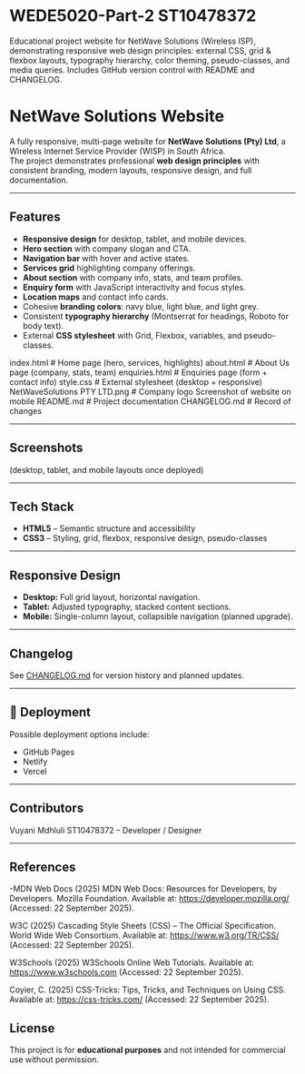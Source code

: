 # WEDE5020-Part-2 ST10478372
Educational project website for NetWave Solutions (Wireless ISP), demonstrating responsive web design principles: external CSS, grid &amp; flexbox layouts, typography hierarchy, color theming, pseudo-classes, and media queries. Includes GitHub version control with README and CHANGELOG.
# NetWave Solutions Website 

A fully responsive, multi-page website for **NetWave Solutions (Pty) Ltd**, a Wireless Internet Service Provider (WISP) in South Africa.  
The project demonstrates professional **web design principles** with consistent branding, modern layouts, responsive design, and full documentation.  

---

## Features
- **Responsive design** for desktop, tablet, and mobile devices.  
- **Hero section** with company slogan and CTA.  
- **Navigation bar** with hover and active states.  
- **Services grid** highlighting company offerings.  
- **About section** with company info, stats, and team profiles.  
- **Enquiry form** with JavaScript interactivity and focus styles.  
- **Location maps** and contact info cards.  
- Cohesive **branding colors**: navy blue, light blue, and light grey.  
- Consistent **typography hierarchy** (Montserrat for headings, Roboto for body text).  
- External **CSS stylesheet** with Grid, Flexbox, variables, and pseudo-classes.

index.html # Home page (hero, services, highlights)
about.html # About Us page (company, stats, team)
enquiries.html # Enquiries page (form + contact info)
style.css # External stylesheet (desktop + responsive)
NetWaveSolutions PTY LTD.png # Company logo
Screenshot of website on mobile 
README.md # Project documentation
CHANGELOG.md # Record of changes


---

## Screenshots
(desktop, tablet, and mobile layouts once deployed)

---

## Tech Stack
- **HTML5** – Semantic structure and accessibility  
- **CSS3** – Styling, grid, flexbox, responsive design, pseudo-classes  
  

---

## Responsive Design
- **Desktop:** Full grid layout, horizontal navigation.  
- **Tablet:** Adjusted typography, stacked content sections.  
- **Mobile:** Single-column layout, collapsible navigation (planned upgrade).  

---

## Changelog
See [CHANGELOG.md](./CHANGELOG.md) for version history and planned updates.  

---

## 🔗 Deployment
Possible deployment options include:  
- GitHub Pages  
- Netlify  
- Vercel  

---

## Contributors
Vuyani Mdhluli ST10478372 – Developer / Designer  

---

## References
-MDN Web Docs (2025) MDN Web Docs: Resources for Developers, by Developers. Mozilla Foundation. Available at: https://developer.mozilla.org/
 (Accessed: 22 September 2025).

W3C (2025) Cascading Style Sheets (CSS) – The Official Specification. World Wide Web Consortium. Available at: https://www.w3.org/TR/CSS/
 (Accessed: 22 September 2025).

W3Schools (2025) W3Schools Online Web Tutorials. Available at: https://www.w3schools.com
 (Accessed: 22 September 2025).

Coyier, C. (2025) CSS-Tricks: Tips, Tricks, and Techniques on Using CSS. Available at: https://css-tricks.com/
 (Accessed: 22 September 2025).

## License
This project is for **educational purposes** and not intended for commercial use without permission.  




